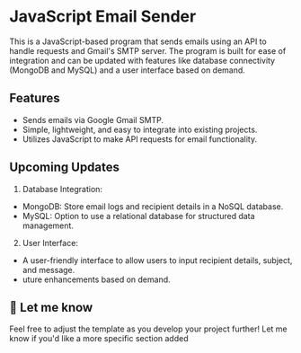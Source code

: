 
# JavaScript Email Sender

This is a JavaScript-based program that sends emails using an API to handle requests and Gmail's SMTP server. The program is built for ease of integration and can be updated with features like database connectivity (MongoDB and MySQL) and a user interface based on demand.


## Features
- Sends emails via Google Gmail SMTP.
- Simple, lightweight, and easy to integrate into existing projects.
- Utilizes JavaScript to make API requests for email functionality.
## Upcoming Updates
1. Database Integration:
- MongoDB: Store email logs and recipient details in a NoSQL database.
- MySQL: Option to use a relational database for structured data management.

2. User Interface:
- A user-friendly interface to allow users to input recipient details, subject, and message.
- uture enhancements based on demand.
## 🚀 Let me know
Feel free to adjust the template as you develop your project further! Let me know if you'd like a more specific section added

